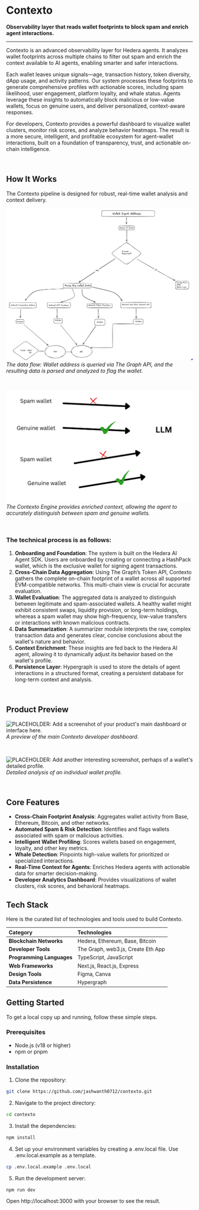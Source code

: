 # Contexto

**Observability layer that reads wallet footprints to block spam and enrich agent interactions.**

---

Contexto is an advanced observability layer for Hedera agents. It analyzes wallet footprints across multiple chains to filter out spam and enrich the context available to AI agents, enabling smarter and safer interactions.

Each wallet leaves unique signals—age, transaction history, token diversity, dApp usage, and activity patterns. Our system processes these footprints to generate comprehensive profiles with actionable scores, including spam likelihood, user engagement, platform loyalty, and whale status. Agents leverage these insights to automatically block malicious or low-value wallets, focus on genuine users, and deliver personalized, context-aware responses.

For developers, Contexto provides a powerful dashboard to visualize wallet clusters, monitor risk scores, and analyze behavior heatmaps. The result is a more secure, intelligent, and profitable ecosystem for agent-wallet interactions, built on a foundation of transparency, trust, and actionable on-chain intelligence.

<br>

## How It Works

The Contexto pipeline is designed for robust, real-time wallet analysis and context delivery.

![Flowchart explaining the data pipeline from wallet input to final analysis.](./public/graph-flowchart.jpeg)
*The data flow: Wallet address is queried via The Graph API, and the resulting data is parsed and analyzed to flag the wallet.*

<br>

![Diagram showing how the LLM uses wallet context to differentiate between spam and genuine wallets.](./public/context-flowchart.jpeg)
*The Contexto Engine provides enriched context, allowing the agent to accurately distinguish between spam and genuine wallets.*

<br>

### The technical process is as follows:
1.  **Onboarding and Foundation**: The system is built on the Hedera AI Agent SDK. Users are onboarded by creating or connecting a HashPack wallet, which is the exclusive wallet for signing agent transactions.
2.  **Cross-Chain Data Aggregation**: Using The Graph’s Token API, Contexto gathers the complete on-chain footprint of a wallet across all supported EVM-compatible networks. This multi-chain view is crucial for accurate evaluation.
3.  **Wallet Evaluation**: The aggregated data is analyzed to distinguish between legitimate and spam-associated wallets. A healthy wallet might exhibit consistent swaps, liquidity provision, or long-term holdings, whereas a spam wallet may show high-frequency, low-value transfers or interactions with known malicious contracts.
4.  **Data Summarization**: A summarizer module interprets the raw, complex transaction data and generates clear, concise conclusions about the wallet's nature and behavior.
5.  **Context Enrichment**: These insights are fed back to the Hedera AI agent, allowing it to dynamically adjust its behavior based on the wallet's profile.
6.  **Persistence Layer**: Hypergraph is used to store the details of agent interactions in a structured format, creating a persistent database for long-term context and analysis.

<br>

## Product Preview

![PLACEHOLDER: Add a screenshot of your product's main dashboard or interface here.](https://via.placeholder.com/800x450.png?text=Product+Dashboard+Screenshot)
*A preview of the main Contexto developer dashboard.*

<br>

![PLACEHOLDER: Add another interesting screenshot, perhaps of a wallet's detailed profile.](https://via.placeholder.com/800x450.png?text=Detailed+Wallet+Profile+View)
*Detailed analysis of an individual wallet profile.*

<br>

## Core Features

- **Cross-Chain Footprint Analysis**: Aggregates wallet activity from Base, Ethereum, Bitcoin, and other networks.
- **Automated Spam & Risk Detection**: Identifies and flags wallets associated with spam or malicious activities.
- **Intelligent Wallet Profiling**: Scores wallets based on engagement, loyalty, and other key metrics.
- **Whale Detection**: Pinpoints high-value wallets for prioritized or specialized interactions.
- **Real-Time Context for Agents**: Enriches Hedera agents with actionable data for smarter decision-making.
- **Developer Analytics Dashboard**: Provides visualizations of wallet clusters, risk scores, and behavioral heatmaps.

## Tech Stack

Here is the curated list of technologies and tools used to build Contexto.

| Category | Technologies |
| :--- | :--- |
| **Blockchain Networks** | Hedera, Ethereum, Base, Bitcoin |
| **Developer Tools** | The Graph, web3.js, Create Eth App |
| **Programming Languages** | TypeScript, JavaScript |
| **Web Frameworks** | Next.js, React.js, Express |
| **Design Tools**| Figma, Canva |
| **Data Persistence**| Hypergraph |

## Getting Started

To get a local copy up and running, follow these simple steps.

### Prerequisites

- Node.js (v18 or higher)
- npm or pnpm

### Installation

1. Clone the repository:
 ```sh
 git clone https://github.com/jashwanth0712/contexto.git
 ```
 
2. Navigate to the project directory:
  ```sh
  cd contexto
  ```
  
3. Install the dependencies:
  ```sh
  npm install
  ```
  
4. Set up your environment variables by creating a .env.local file. Use .env.local.example as a template.

  ```sh
  cp .env.local.example .env.local
  ```
5. Run the development server:
  ```sh
  npm run dev
  ```
  
Open http://localhost:3000 with your browser to see the result.
